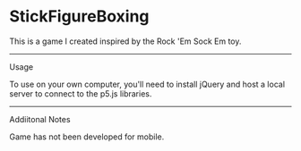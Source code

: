 # StickFigureBoxing
This is a game I created inspired by the Rock 'Em Sock Em toy.
______________________________________________________________________________________________________________________

Usage

To use on your own computer, you'll need to install jQuery and host a local server to connect to the p5.js libraries.

______________________________________________________________________________________________________________________

Addiitonal Notes

Game has not been developed for mobile.
